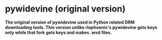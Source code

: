 pywidevine (original version)
===============
**The original version of pywidevine used in Python related DRM downloading tools. This version unlike rlaphoenix's pywidevine gets keys only while that fork gets keys and makes .wvd files.**



